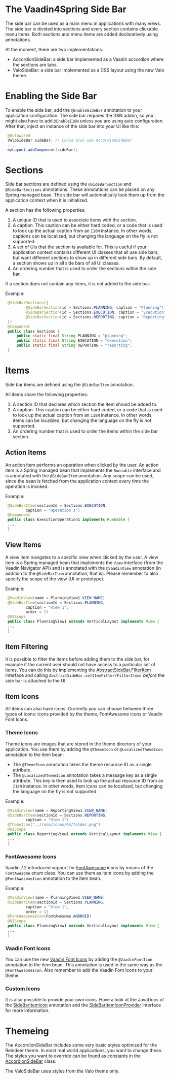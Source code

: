 The Vaadin4Spring Side Bar
==========================

The side bar can be used as a main menu in applications with many views. The side bar is divided into sections and every section contains clickable menu items.
Both sections and menu items are added declaratively using annotations. 

At the moment, there are two implementations: 

* AccordionSideBar: a side bar implemented as a Vaadin accordion where the sections are tabs.
* ValoSideBar: a side bar implemented as a CSS layout using the new Valo theme.

# Enabling the Side Bar

To enable the side bar, add the ```@EnableSideBar``` annotation to your application configuration. The side bar requires the I18N addon, so you
might also have to add ```@EnableI18N``` unless you are using auto configuration.
After that, inject an instance of the side bar into your UI like this:

```java
 @Autowired
 ValoSideBar sideBar; // Could also use AccordionSideBar
 ....
 myLayout.addComponent(sideBar);
```

# Sections

Side bar sections are defined using the ```@SideBarSection```  and ```@SideBarSections``` annotations. These annotations
can be placed on any Spring managed bean. The side bar will automatically look them up from the application context
when it is initialized.

A section has the following properties:

1. A unique ID that is used to associate items with the section.
2. A caption. This caption can be either hard coded, or a code that is used to look up the actual caption from an
   ```I18N``` instance. In other words, captions can be localized, but changing the language on the fly is not supported.
3. A set of UIs that the section is available for. This is useful if your application context contains different UI classes
   that all use side bars, but want different sections to show up in different side bars. By default, a section shows up
   in all side bars of all UI classes.
4. An ordering number that is used to order the sections within the side bar.

If a section does not contain any items, it is not added to the side bar.

Example:

```java
 @SideBarSections({
         @SideBarSection(id = Sections.PLANNING, caption = "Planning"),
         @SideBarSection(id = Sections.EXECUTION, caption = "Execution"),
         @SideBarSection(id = Sections.REPORTING, caption = "Reporting")
 })
 @Component
 public class Sections {
     public static final String PLANNING = "planning";
     public static final String EXECUTION = "execution";
     public static final String REPORTING = "reporting";
 }
```

# Items

Side bar items are defined using the ```@SideBarItem``` annotation.

All items share the following properties:

1. A section ID that declares which section the item should be added to.
2. A caption. This caption can be either hard coded, or a code that is used to look up the actual caption from an
   ```I18N``` instance. In other words, items can be localized, but changing the language on the fly is not supported.
3. An ordering number that is used to order the items within the side bar section.

## Action Items

An action item performs an operation when clicked by the user. An action item is a Spring managed bean that implements
the ```Runnable``` interface and is annotated with the ```@SideBarItem``` annotation. Any scope can be used, since
the bean is fetched from the application context every time the operation is invoked.

Example:

```java
 @SideBarItem(sectionId = Sections.EXECUTION,
         caption = "Operation 1")
 @Component
 public class ExecutionOperation1 implements Runnable {
 ...
 }
```
## View Items

A view item navigates to a specific view when clicked by the user. A view item is a Spring managed bean that implements
the ```View``` interface (from the Vaadin Navigator API) and is annotated with the ```@VaadinView``` annotation (in
addition to the ```@SideBarItem``` annotation, that is). Please remember to also specify the scope of the view
(UI or prototype).

Example:

```java
 @VaadinView(name = PlanningView1.VIEW_NAME)
 @SideBarItem(sectionId = Sections.PLANNING,
         caption = "View 1",
         order = 1)
 @UIScope
 public class PlanningView1 extends VerticalLayout implements View {
 ...
 }
```

## Item Filtering

It is possible to filter the items before adding them to the side bar, for example if the current user should not
have access to a particular set of items. You can do this by implementing the [AbstractSideBar.FilterItem](src/main/java/org/vaadin/spring/sidebar/components/AbstractSideBar.java) interface
and calling ```AbstractSideBar.setItemFilter(FilterItem)``` *before* the side bar is attached to the UI.

## Item Icons

All items can also have icons. Currently you can choose between three types of icons: icons provided by the theme,
FontAwesome icons or Vaadin Font Icons.

### Theme Icons

Theme icons are images that are stored in the theme directory of your application. You use them by adding the
```@ThemeIcon``` or ```@LocalizedThemeIcon``` annotation to the item bean:

* The ```@ThemeIcon``` annotation takes the theme resource ID as a single attribute.
* The ```@LocalizedThemeIcon``` annotation takes a message key as a single attribute. This key is then used to look up
  the actual resource ID from an ```I18N``` instance.  In other words, item icons can be localized, but changing the 
  language on the fly is not supported.

Example:

```java
 @VaadinView(name = ReportingView1.VIEW_NAME)
 @SideBarItem(sectionId = Sections.REPORTING,
         caption = "View 1")
 @ThemeIcon("../runo/icons/64/folder.png")
 @UIScope
 public class ReportingView1 extends VerticalLayout implements View {
 ... 
 }
```

### FontAwesome Icons

Vaadin 7.2 introduced support for [FontAwesome](http://fortawesome.github.io/Font-Awesome/) icons by means of the
```FontAwesome``` enum class. You can use them as item icons by adding the ```@FontAwesomeIcon``` annotation to the
item bean.

Example:

```java
 @VaadinView(name = PlanningView1.VIEW_NAME)
 @SideBarItem(sectionId = Sections.PLANNING,
         caption = "View 1",
         order = 1)
 @FontAwesomeIcon(FontAwesome.ANDROID)
 @UIScope
 public class PlanningView1 extends VerticalLayout implements View {
 ...
 }
```

### Vaadin Font Icons

You can use the new [Vaadin Font Icons](https://vaadin.com/font-icons) by adding the ```@VaadinFontIcon``` annotation to the item bean.
This annotation is used in the same way as the ```@FontAwesomeIcon```. Also remember to add the Vaadin Font Icons to your theme.

### Custom Icons

It is also possible to provide your own icons. Have a look at the JavaDocs of the [SideBarItemIcon](src/main/java/org/vaadin/spring/sidebar/annotation/SideBarItemIcon.java)
annotation and the [SideBarItemIconProvider](src/main/java/org/vaadin/spring/sidebar/SideBarItemIconProvider.java) interface for more information.

# Themeing

The AccordionSideBar includes some very basic styles optimized for the Reindeer theme. In most real world applications,
you want to change these. The styles you want to override can be found as constants in the [AccordionSideBar](src/main/java/org/vaadin/spring/sidebar/components/AccordionSideBar.java) class.

The ValoSideBar uses styles from the Valo theme only.